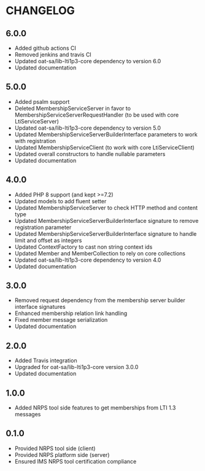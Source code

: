 CHANGELOG
=========

6.0.0
-----

* Added github actions CI
* Removed jenkins and travis CI
* Updated oat-sa/lib-lti1p3-core dependency to version 6.0
* Updated documentation

5.0.0
-----

* Added psalm support
* Deleted MembershipServiceServer in favor to MembershipServiceServerRequestHandler (to be used with core LtiServiceServer)
* Updated oat-sa/lib-lti1p3-core dependency to version 5.0
* Updated MembershipServiceServerBuilderInterface parameters to work with registration  
* Updated MembershipServiceClient (to work with core LtiServiceClient)
* Updated overall constructors to handle nullable parameters  
* Updated documentation

4.0.0
-----

* Added PHP 8 support (and kept >=7.2)
* Updated models to add fluent setter
* Updated MembershipServiceServer to check HTTP method and content type
* Updated MembershipServiceServerBuilderInterface signature to remove registration parameter 
* Updated MembershipServiceServerBuilderInterface signature to handle limit and offset as integers
* Updated ContextFactory to cast non string context ids
* Updated Member and MemberCollection to rely on core collections
* Updated oat-sa/lib-lti1p3-core dependency to version 4.0
* Updated documentation

3.0.0
-----

* Removed request dependency from the membership server builder interface signatures
* Enhanced membership relation link handling
* Fixed member message serialization
* Updated documentation

2.0.0
-----

* Added Travis integration
* Upgraded for oat-sa/lib-lti1p3-core version 3.0.0
* Updated documentation

1.0.0
-----

* Added NRPS tool side features to get memberships from LTI 1.3 messages

0.1.0
-----

* Provided NRPS tool side (client)
* Provided NRPS platform side (server)
* Ensured IMS NRPS tool certification compliance
